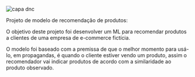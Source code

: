 ![capa dnc](https://user-images.githubusercontent.com/87284229/140624441-bcb6d850-72f8-42ca-86c8-4365cf46c1a5.png)


Projeto de modelo de recomendação de produtos:

O objetivo deste projeto foi desenvolver um ML para recomendar produtos a clientes de uma empresa de e-commerce fictícia.

O modelo foi baseado com a premissa de que o melhor momento para usá-lo, em propagandas, é quando o cliente estiver vendo um produto, assim o recomendador vai indicar produtos de acordo com a similaridade ao produto observado.

